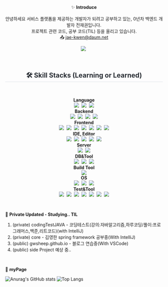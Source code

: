 <!--
<div align="center">
<img src="https://capsule-render.vercel.app/api?type=rect&color=auto&height=120&text=전재권%20GitHub&animation=fadeIn&fontColor=ffffff&fontSize=60" />
</div>
<br/>
-->

<div align="center">
   
✨ **Introduce**<br/><br/>
안녕하세요 서비스 플랫폼을 제공하는 개발자가 되려고 공부하고 있는, 0년차 백엔드 개발자 전재권입니다.<br/>
프로젝트 관련 코드, 공부 코드(TIL) 등을 올리고 있습니다.<br/>
📤 jae-kwen@daum.net<br/>

</div>

<div align= "center">

<a href="https://gw-sheep.tistory.com/"><img src="https://img.shields.io/badge/Tistory-000000?style=flat&logo=Tistory&logoColor=white"/></a>&nbsp;

</div>

<br/>

<div align="center">

<h2 style="border-bottom: 1px solid #d8dee4; color: #282d33;"> 🛠️ Skill Stacks (Learning or Learned) </h2> <br> 

**Language**<br/>
<img src="https://img.shields.io/badge/JAVA-3776AB?style=flat"/>&nbsp;
<img src="https://img.shields.io/badge/Javascript-F7DF1E?style=flat&logo=Javascript&logoColor=white"/>&nbsp;
<img src="https://img.shields.io/badge/Python-3776AB?style=flat&logo=Python&logoColor=white"/><br/>
**Backend**<br/>
<img src="https://img.shields.io/badge/Spring-6DB33F?style=flat&logo=Spring&logoColor=white"/>&nbsp;
<img src="https://img.shields.io/badge/Spring Boot-6DB33F?style=flat&logo=Spring Boot&logoColor=white"/>&nbsp;
<img src="https://img.shields.io/badge/Node.js-339933?style=flat&logo=Node.js&logoColor=white"/>&nbsp;
<img src="https://img.shields.io/badge/JSP Servlet-3776AB?style=flat"/><br/>
**Frontend**<br/>
<img src="https://img.shields.io/badge/HTML5-E34F26?style=flat&logo=HTML5&logoColor=white"/>&nbsp;
<img src="https://img.shields.io/badge/CSS3-1572B6?style=flat&logo=CSS3&logoColor=white"/>&nbsp;
<img src="https://img.shields.io/badge/JQuery-0769AD?style=flat&logo=jQuery&logoColor=white"/>&nbsp;
<img src="https://img.shields.io/badge/Ajax-3776AB?style=flat"/>&nbsp;
<img src="https://img.shields.io/badge/JSON-000000?style=flat&logo=JSON&logoColor=white"/>&nbsp;
<img src="https://img.shields.io/badge/Bootstrap-7952B3?style=flat&logo=Bootstrap&logoColor=white"/>&nbsp;
<img src="https://img.shields.io/badge/thymeleaf-005F0F?style=flat&logo=thymeleaf&logoColor=white"/><br/>
**IDE, Editor**<br/>
<img src="https://img.shields.io/badge/IntelliJ IDEA-000000?style=flat&logo=IntelliJ IDEA&logoColor=white"/>&nbsp;
<img src="https://img.shields.io/badge/Eclipse IDE-2C2255?style=flat&logo=Eclipse IDE&logoColor=white"/>&nbsp;
<img src="https://img.shields.io/badge/Visual Studio Code-007ACC?style=flat&logo=Visual Studio Code&logoColor=white"/>&nbsp;
<img src="https://img.shields.io/badge/Sublime Text-FF9800?style=flat&logo=Sublime Text&logoColor=white"/>&nbsp;
<img src="https://img.shields.io/badge/pycharm-000000?style=flat&logo=pycharm&logoColor=white"/><br/>
**Server**<br/>
<img src="https://img.shields.io/badge/Express-339933?style=flat"/>&nbsp;
<img src="https://img.shields.io/badge/Apache Tomcat-F8DC75?style=flat&logo=Apache Tomcat&logoColor=white"/><br/>
**DB&Tool**<br/>
<img src="https://img.shields.io/badge/Oracle-F80000?style=flat&logo=Oracle&logoColor=white"/>&nbsp;
<img src="https://img.shields.io/badge/MySQL-4479A1?style=flat&logo=MySQL&logoColor=white"/>&nbsp;
<img src="https://img.shields.io/badge/DBeaver-382923?style=flat&logo=DBeaver&logoColor=white"/>
<br/>
**Build Tool**<br/>
<img src="https://img.shields.io/badge/Gradle-02303A?style=flat&logo=Gradle&logoColor=white"/><br/>
**OS**<br/>
<img src="https://img.shields.io/badge/Linux-FCC624?style=flat&logo=Linux&logoColor=white"/>&nbsp;
<img src="https://img.shields.io/badge/Ubuntu-E95420?style=flat&logo=Ubuntu&logoColor=white"/>&nbsp;
<img src="https://img.shields.io/badge/Windows-0078D4?style=flat&logo=Windows&logoColor=white"/><br/>
**Test&Tool**<br/>
<img src="https://img.shields.io/badge/Jira-0052CC?style=flat&logo=Jira&logoColor=white"/>&nbsp;
<img src="https://img.shields.io/badge/Notion-000000?style=flat&logo=Notion&logoColor=white"/>&nbsp;
<img src="https://img.shields.io/badge/Postman-FF6C37?style=flat&logo=Postman&logoColor=white"/>&nbsp;
<img src="https://img.shields.io/badge/Jenkins-D24939?style=flat&logo=Jenkins&logoColor=white"/>&nbsp;
<img src="https://img.shields.io/badge/Slack-4A154B?style=flat&logo=Slack&logoColor=white"/>&nbsp;
<img src="https://img.shields.io/badge/Discord-5865F2?style=flat&logo=Discord&logoColor=white">&nbsp;
<img src="https://img.shields.io/badge/Figma-F24E1E?style=flat&logo=Figma&logoColor=white"/>

</div>

<br/>

🌱 **Private Updated - Studying.. TIL** <br/>
1. (private) codingTestJAVA - 코딩테스트(강의:자바알고리즘,하루코딩/풀이:프로그래머스,백준,리트코드)(with IntelliJ)<br/>
2. (private) core - 김영한 spring framework 공부중(With IntelliJ)<br/>
3. (public) gwsheep.github.io - 블로그 연습중(With VSCode)<br/>
4. (public) side Project 예상 중..



<br/>


<!--
[![Hits](https://hits.seeyoufarm.com/api/count/incr/badge.svg?url=https%3A%2F%2Fgithub.com%2Fgwsheep%2Fhit-counter&count_bg=%233945C4&title_bg=%23555555&icon=github.svg&icon=&icon_color=%23E7E7E7&title=GitHub&edge_flat=false)](https://hits.seeyoufarm.com)<br/>
-->

🔭 **myPage** <br/>

![Anurag's GitHub stats](https://github-readme-stats.vercel.app/api?username=gwsheep&show_icons=true&theme=vue) 
![Top Langs](https://github-readme-stats.vercel.app/api/top-langs/?username=gwsheep&layout=compact&theme=vue)

 
<!--

**버튼 참고 사이트 https://simpleicons.org/
**gwsheep/gwsheep** is a ✨ _special_ ✨ repository because its `README.md` (this file) appears on your GitHub profile.
** https://docs.github.com/en 참고사이트

Here are some ideas to get you started:

- 🔭 I’m currently working on ...
- 🌱 I’m currently learning ...
- 👯 I’m looking to collaborate on ...
- 🤔 I’m looking for help with ...
- 💬 Ask me about ...
- 📫 How to reach me: ...
- 😄 Pronouns: ...
- ⚡ Fun fact: ...
-->
